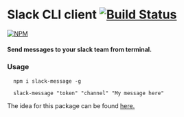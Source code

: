 # Slack CLI client [![Build Status](https://travis-ci.org/twobucks/slack-message.svg?branch=master)](https://travis-ci.org/twobucks/slack-message)
[![NPM](https://nodei.co/npm/slack-message.png)](https://nodei.co/npm/slack-message/)

#### Send messages to your slack team from terminal.

### Usage
```
  npm i slack-message -g
```
```
  slack-message "token" "channel" "My message here"
```


The idea for this package can be found [here.](https://github.com/mikaelbr/open-source-ideas/issues/2)
